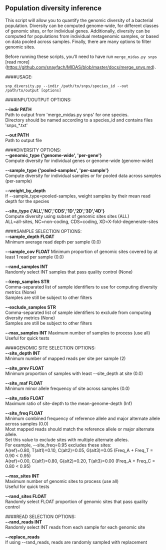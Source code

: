 ## Population diversity inference

This script will allow you to quantify the genomic diversity of a bacterial population. Diversity can be computed genome-wide, for different classes of genomic sites, or for individual genes. Additionally, diversity can be computed for populations from individual metagenomic samples, or based on data pooled across samples. Finally, there are many options to filter genomic sites.

Before running these scripts, you'll need to have run `merge_midas.py snps` [read more] (https://github.com/snayfach/MIDAS/blob/master/docs/merge_snvs.md).


####USAGE:

`snp_diversity.py --indir /path/to/snps/species_id --out /path/to/output [options]`

####INPUT/OUTPUT OPTIONS:

<b>--indir PATH</b>  
Path to output from 'merge_midas.py snps' for one species.  
Directory should be named according to a species_id and contains files 'snps_*.txt'

<b>--out PATH</b>  
Path to output file  

####DIVERSITY OPTIONS:  
<b>--genomic_type {'genome-wide', 'per-gene'}</b>  
Compute diversity for individual genes or genome-wide (genome-wide)  
	
<b>--sample_type {'pooled-samples', 'per-sample'}</b>  
Compute diversity for individual samples or for pooled data across samples (per-sample)  

<b>--weight_by_depth</b>  
If --sample_type=pooled-samples, weight samples by their mean read depth for the species  

<b>--site_type {'ALL','NC','CDS','1D','2D','3D','4D'}</b>  
Compute diversity using subset of genomic sites sites (ALL)  
ALL=all-sites, NC=non-coding, CDS=coding, XD=X-fold-degenerate-sites  


####SAMPLE SELECTION OPTIONS:  
<b>--sample_depth FLOAT</b>  
Minimum average read depth per sample (0.0)  

<b>--sample_cov FLOAT</b>
Minimum proportion of genomic sites covered by at least 1 read per sample (0.0)

<b>--rand_samples INT</b>  
Randomly select INT samples that pass quality control (None)

<b>--keep_samples STR</b>  
Comma-separated list of sample identifiers to use for computing diversity metrics (None)  
Samples are still be subject to other filters  

<b>--exclude_samples STR</b>  
Comma-separated list of sample identifiers to exclude from computing diversity metrics (None)   
Samples are still be subject to other filters  

<b>--max_samples INT</b>
Maximum number of samples to process (use all)  
Useful for quick tests  


####GENOMIC SITE SELECTION OPTIONS:  
<b>--site_depth INT</b>  
Minimum number of mapped reads per site per sample (2)  

<b>--site_prev FLOAT</b>  
Minimum proportion of samples with least --site_depth at site (0.0)  

<b>--site_maf FLOAT</b>  
Minimum minor allele frequency of site across samples (0.0)  

<b>--site_ratio FLOAT</b>  
Maximum ratio of site-depth to the mean-genome-depth (Inf)  

<b>--site_freq FLOAT</b>  
Minimum combined frequency of reference allele and major alternate allele across samples (0.0)  
Most mapped reads should match the reference allele or major alternate allele.  
Set this value to exclude sites with multiple alternate alleles.  
For example, --site_freq=0.95 excludes these sites:  
  A(ref)=0.80, T(alt1)=0.10, C(alt2)=0.05, G(alt3)=0.05 (Freq_A + Freq_T = 0.90 < 0.95)  
  A(ref)=0.00, C(alt1)=0.80, G(alt2)=0.20, T(alt3)=0.00 (Freq_A + Freq_C = 0.80 < 0.95)  

<b>--max_sites INT</b>  
Maximum number of genomic sites to process (use all)  
Useful for quick tests  

<b>--rand_sites FLOAT</b>  
Randomly select FLOAT proportion of genomic sites that pass quality control  

####READ SELECTION OPTIONS:  
<b>--rand_reads INT</b>  
Randomly select INT reads from each sample for each genomic site  

<b>--replace_reads</b>  
If using --rand_reads, reads are randomly sampled with replacement  


